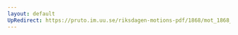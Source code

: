 ```yaml
---
layout: default
UpRedirect: https://pruto.im.uu.se/riksdagen-motions-pdf/1868/mot_1868__ak__54/mot_1868__ak__54-001.pdf
---
```

